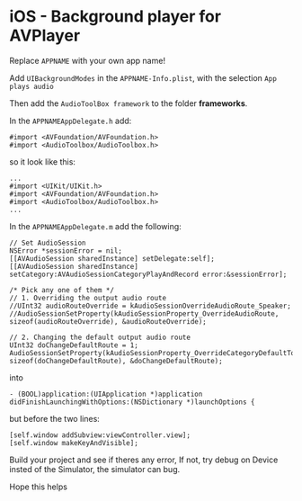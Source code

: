 # iOS - Background player for AVPlayer

Replace `APPNAME` with your own app name!

Add `UIBackgroundModes` in the `APPNAME-Info.plist`, with the selection `App plays audio`

Then add the `AudioToolBox framework` to the folder **frameworks**.

In the `APPNAMEAppDelegate.h` add:

```Obj-c
#import <AVFoundation/AVFoundation.h>
#import <AudioToolbox/AudioToolbox.h>
```

so it look like this:
```Obj-c
...
#import <UIKit/UIKit.h>
#import <AVFoundation/AVFoundation.h>
#import <AudioToolbox/AudioToolbox.h>
...
```

In the `APPNAMEAppDelegate.m` add the following:

```Obj-c
// Set AudioSession
NSError *sessionError = nil;
[[AVAudioSession sharedInstance] setDelegate:self];
[[AVAudioSession sharedInstance] setCategory:AVAudioSessionCategoryPlayAndRecord error:&sessionError];

/* Pick any one of them */
// 1. Overriding the output audio route
//UInt32 audioRouteOverride = kAudioSessionOverrideAudioRoute_Speaker;
//AudioSessionSetProperty(kAudioSessionProperty_OverrideAudioRoute, sizeof(audioRouteOverride), &audioRouteOverride);

// 2. Changing the default output audio route
UInt32 doChangeDefaultRoute = 1;
AudioSessionSetProperty(kAudioSessionProperty_OverrideCategoryDefaultToSpeaker, sizeof(doChangeDefaultRoute), &doChangeDefaultRoute);
```

into

```Obj-c
- (BOOL)application:(UIApplication *)application didFinishLaunchingWithOptions:(NSDictionary *)launchOptions {
```

but before the two lines:

```Obj-c
[self.window addSubview:viewController.view];
[self.window makeKeyAndVisible];
```

Build your project and see if theres any error, If not, try debug on Device insted of the Simulator, the simulator can bug.

Hope this helps